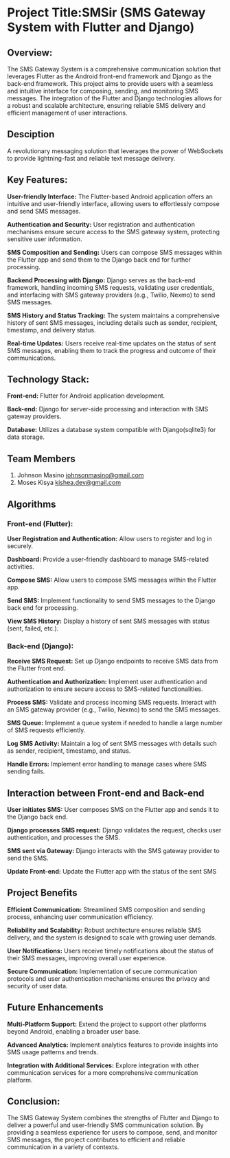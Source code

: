# Project Title:SMSir (SMS Gateway System with Flutter and Django)

## Overview:
The SMS Gateway System is a comprehensive communication solution that leverages Flutter as the Android front-end framework and Django as the back-end framework. This project aims to provide users with a seamless and intuitive interface for composing, sending, and monitoring SMS messages. The integration of the Flutter and Django technologies allows for a robust and scalable architecture, ensuring reliable SMS delivery and efficient management of user interactions.

## Desciption
A revolutionary messaging solution that leverages the power of WebSockets to provide lightning-fast and reliable text message delivery.

## Key Features:
**User-friendly Interface:**
The Flutter-based Android application offers an intuitive and user-friendly interface, allowing users to effortlessly compose and send SMS messages.

**Authentication and Security:**
User registration and authentication mechanisms ensure secure access to the SMS gateway system, protecting sensitive user information.

**SMS Composition and Sending:**
Users can compose SMS messages within the Flutter app and send them to the Django back end for further processing.

**Backend Processing with Django:**
Django serves as the back-end framework, handling incoming SMS requests, validating user credentials, and interfacing with SMS gateway providers (e.g., Twilio, Nexmo) to send SMS messages.

**SMS History and Status Tracking:**
The system maintains a comprehensive history of sent SMS messages, including details such as sender, recipient, timestamp, and delivery status.

**Real-time Updates:**
Users receive real-time updates on the status of sent SMS messages, enabling them to track the progress and outcome of their communications.

## Technology Stack:
**Front-end:**
Flutter for Android application development.

**Back-end:**
Django for server-side processing and interaction with SMS gateway providers.

**Database:**
Utilizes a database system compatible with Django(sqlite3) for data storage.

## Team Members

1. Johnson Masino <johnsonmasino@gmail.com>
2. Moses Kisya <kishea.dev@gmail.com>

## Algorithms 
### Front-end (Flutter):

**User Registration and Authentication:**
Allow users to register and log in securely.

**Dashboard:**
Provide a user-friendly dashboard to manage SMS-related activities.

**Compose SMS:**
Allow users to compose SMS messages within the Flutter app.

**Send SMS:**
Implement functionality to send SMS messages to the Django back end for processing.

**View SMS History:**
Display a history of sent SMS messages with status (sent, failed, etc.).

### Back-end (Django):

**Receive SMS Request:**
Set up Django endpoints to receive SMS data from the Flutter front end.

**Authentication and Authorization:**
Implement user authentication and authorization to ensure secure access to SMS-related functionalities.

**Process SMS:**
Validate and process incoming SMS requests.
Interact with an SMS gateway provider (e.g., Twilio, Nexmo) to send the SMS messages.

**SMS Queue:**
Implement a queue system if needed to handle a large number of SMS requests efficiently.

**Log SMS Activity:**
Maintain a log of sent SMS messages with details such as sender, recipient, timestamp, and status.

**Handle Errors:**
Implement error handling to manage cases where SMS sending fails.


## Interaction between Front-end and Back-end

**User initiates SMS:**
User composes SMS on the Flutter app and sends it to the Django back end.

**Django processes SMS request:**
Django validates the request, checks user authentication, and processes the SMS.

**SMS sent via Gateway:**
Django interacts with the SMS gateway provider to send the SMS.

**Update Front-end:**
Update the Flutter app with the status of the sent SMS

## Project Benefits
**Efficient Communication:**
Streamlined SMS composition and sending process, enhancing user communication efficiency.

**Reliability and Scalability:**
Robust architecture ensures reliable SMS delivery, and the system is designed to scale with growing user demands.

**User Notifications:**
Users receive timely notifications about the status of their SMS messages, improving overall user experience.

**Secure Communication:**
Implementation of secure communication protocols and user authentication mechanisms ensures the privacy and security of user data.

## Future Enhancements
**Multi-Platform Support:**
Extend the project to support other platforms beyond Android, enabling a broader user base.

**Advanced Analytics:**
Implement analytics features to provide insights into SMS usage patterns and trends.

**Integration with Additional Services:**
Explore integration with other communication services for a more comprehensive communication platform.

## Conclusion:
The SMS Gateway System combines the strengths of Flutter and Django to deliver a powerful and user-friendly SMS communication solution. By providing a seamless experience for users to compose, send, and monitor SMS messages, the project contributes to efficient and reliable communication in a variety of contexts.